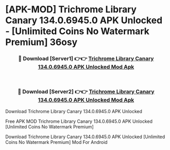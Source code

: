 # [APK-MOD] Trichrome Library Canary 134.0.6945.0 APK Unlocked - [Unlimited Coins No Watermark Premium] 36osy



<div align="center">
<h3>🔴 Download [Server1] 👉👉 <a href="https://momento.my/?title=Trichrome_Library_Canary_134.0.6945.0_APK_Unlocked">Trichrome Library Canary 134.0.6945.0 APK Unlocked Mod Apk</a></h3><br>

<h3>🔴 Download [Server2] 👉👉 <a href="https://momento.my/?title=Trichrome_Library_Canary_134.0.6945.0_APK_Unlocked">Trichrome Library Canary 134.0.6945.0 APK Unlocked Mod Apk</a></h3>
</div>



Download Trichrome Library Canary 134.0.6945.0 APK Unlocked 

Free APK MOD Trichrome Library Canary 134.0.6945.0 APK Unlocked [Unlimited Coins No Watermark Premium]

Download Trichrome Library Canary 134.0.6945.0 APK Unlocked [Unlimited Coins No Watermark Premium] Mod For Android
